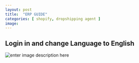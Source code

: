 ```yaml
---
layout: post
title:  "ERP GUIDE"
categories: [ shopify, dropshipping agent ]
image: 
---
```

## Login in and change Language to English
![enter image description here](http://hextele.com:8888/s/5NMA3tkyZMJa2ag/preview
)

<!--stackedit_data:
eyJoaXN0b3J5IjpbLTE3MDEyOTkyNTUsLTE1NDc5NjgxMzAsLT
UyMzY2Njg0NCwxODA2NjY4MDM4XX0=
-->